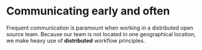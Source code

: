 # Communicating early and often

Frequent communication is paramount when working in a distributed open source team. Because our team is not located in one geographical location, we make heavy use of **distributed** workflow principles.
